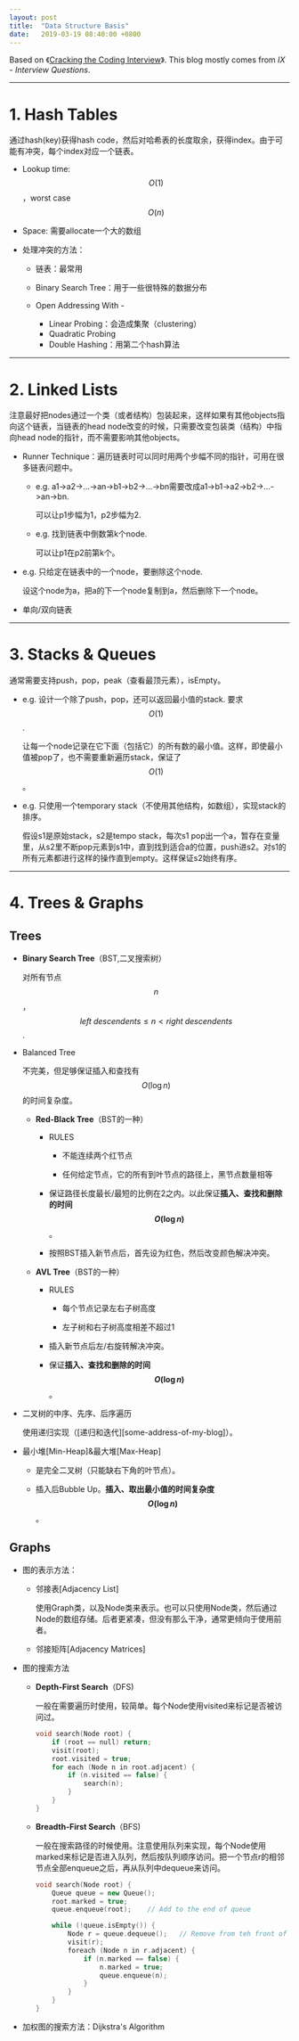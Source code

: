 ```yaml
---
layout: post
title:  "Data Structure Basis"
date:   2019-03-19 08:40:00 +0800
---
```


<script type="text/javascript" src="http://cdn.mathjax.org/mathjax/latest/MathJax.js?config=default"></script>

Based on 《[Cracking the Coding Interview][ctci]》. This blog mostly comes from *IX - Interview Questions*.

---
# 1. Hash Tables #

通过hash(key)获得hash code，然后对哈希表的长度取余，获得index。由于可能有冲突，每个index对应一个链表。

* Lookup time: $$O(1)$$，worst case$$O(n)$$

* Space: 需要allocate一个大的数组

* 处理冲突的方法：

    + 链表：最常用

    + Binary Search Tree：用于一些很特殊的数据分布

    + Open Addressing With -
        - Linear Probing：会造成集聚（clustering）
        - Quadratic Probing
        - Double Hashing：用第二个hash算法
    
---
# 2. Linked Lists #

注意最好把nodes通过一个类（或者结构）包装起来，这样如果有其他objects指向这个链表，当链表的head node改变的时候，只需要改变包装类（结构）中指向head node的指针，而不需要影响其他objects。 

* Runner Technique：遍历链表时可以同时用两个步幅不同的指针，可用在很多链表问题中。 

    * e.g. a1->a2->...->an->b1->b2->...->bn需要改成a1->b1->a2->b2->...->an->bn. 

        可以让p1步幅为1，p2步幅为2.
    
    * e.g. 找到链表中倒数第k个node.
        
        可以让p1在p2前第k个。

* e.g. 只给定在链表中的一个node，要删除这个node.
    
    设这个node为a，把a的下一个node复制到a，然后删除下一个node。

* 单向/双向链表

---
# 3. Stacks & Queues #

通常需要支持push，pop，peak（查看最顶元素），isEmpty。

* e.g. 设计一个除了push，pop，还可以返回最小值的stack. 要求$$O(1)$$.

    让每一个node记录在它下面（包括它）的所有数的最小值。这样，即使最小值被pop了，也不需要重新遍历stack，保证了$$O(1)$$。

* e.g. 只使用一个temporary stack（不使用其他结构，如数组），实现stack的排序。

    假设s1是原始stack，s2是tempo stack，每次s1 pop出一个a，暂存在变量里，从s2里不断pop元素到s1中，直到找到适合a的位置，push进s2。对s1的所有元素都进行这样的操作直到empty。这样保证s2始终有序。

---
# 4. Trees & Graphs #

## Trees

* **Binary Search Tree**（BST,二叉搜索树）

    对所有节点$$n$$，$$left \; descendents \leq n < right \; descendents$$. 

* Balanced Tree

    不完美，但足够保证插入和查找有$$O(\log{n})$$的时间复杂度。

    + **Red-Black Tree**（BST的一种）

        - RULES

            - 不能连续两个红节点

            - 任何给定节点，它的所有到叶节点的路径上，黑节点数量相等

        - 保证路径长度最长/最短的比例在2之内。以此保证**插入、查找和删除的时间$$O(\log{n})$$**。

        - 按照BST插入新节点后，首先设为红色，然后改变颜色解决冲突。    

    + **AVL Tree**（BST的一种）

        - RULES

            - 每个节点记录左右子树高度

            - 左子树和右子树高度相差不超过1

        - 插入新节点后左/右旋转解决冲突。

        - 保证**插入、查找和删除的时间$$O(\log{n})$$**。

* 二叉树的中序、先序、后序遍历

    使用递归实现（[递归和迭代][some-address-of-my-blog]）。

* 最小堆[Min-Heap]&最大堆[Max-Heap]

    + 是完全二叉树（只能缺右下角的叶节点）。

    + 插入后Bubble Up。**插入、取出最小值的时间复杂度$$O(\log{n})$$**。

## Graphs

* 图的表示方法：

    + 邻接表[Adjacency List]

        使用Graph类，以及Node类来表示。也可以只使用Node类，然后通过Node的数组存储。后者更紧凑，但没有那么干净，通常更倾向于使用前者。

    + 邻接矩阵[Adjacency Matrices]

* 图的搜索方法

    + **Depth-First Search**（DFS)

        一般在需要遍历时使用，较简单。每个Node使用visited来标记是否被访问过。

        ```C++
        void search(Node root) {
            if (root == null) return;
            visit(root);
            root.visited = true;
            for each (Node n in root.adjacent) {
                if (n.visited == false) {
                    search(n);
                }
            }
        }
        ```

    + **Breadth-First Search**（BFS)

        一般在搜索路径的时候使用。注意使用队列来实现，每个Node使用marked来标记是否进入队列，然后按队列顺序访问。把一个节点r的相邻节点全部enqueue之后，再从队列中dequeue来访问。

        ```C++
        void search(Node root) {
            Queue queue = new Queue();
            root.marked = true;
            queue.enqueue(root);    // Add to the end of queue

            while (!queue.isEmpty()) {
                Node r = queue.dequeue();   // Remove from teh front of the queue
                visit(r);
                foreach (Node n in r.adjacent) {
                    if (n.marked == false) {
                        n.marked = true;
                        queue.enqueue(n);
                    }
                }
            }
        }
        ```

* 加权图的搜索方法：Dijkstra's Algorithm


[ctci]: http://www.crackingthecodinginterview.com/
